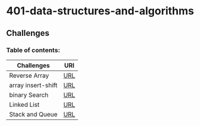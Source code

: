 # 401-data-structures-and-algorithms

## Challenges 


### Table of contents:
| Challenges  | URl |
|---|---|
| Reverse Array | [URL](https://github.com/alaa281997/401-data-structures-and-algorithms/tree/Reverse_Array)  | 
| array insert-shift  |[URL](https://github.com/alaa281997/401-data-structures-and-algorithms/tree/array-insert-shift)   |  
|binary Search   | [URL](https://github.com/alaa281997/401-data-structures-and-algorithms/tree/array-binary-search)  |  
|Linked List   | [URL](https://github.com/alaa281997/401-data-structures-and-algorithms/tree/linked-list)  | 
|Stack and Queue   | [URL](https://github.com/alaa281997/401-data-structures-and-algorithms/tree/linked-list)  | 